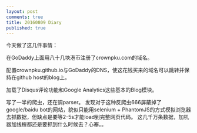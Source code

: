 ```yaml
---
layout: post
comments: true
title: 20160809 Diary
published: true
---
```


今天做了这几件事情：

在GoDaddy上面用八十几块港币注册了crownpku.com的域名。

配置crownpku.github.io与GoDaddy的DNS，使这花钱买来的域名可以跳转并保持在github host的blog上。

加载了Disqus评论功能和Google Analytics这些基本的Blog模块。

写了一半的爬虫，还在调parser。
发现对于这种反爬虫666屏蔽掉了google/baidu bot的网站，貌似只能用selenium + PhantomJS的方式模拟浏览器去抓数据，但缺点是要等2-5s才能load到完整网页代码。
这几千万条数据，加机器加线程都还是要抓到什么时候去？心塞。。

